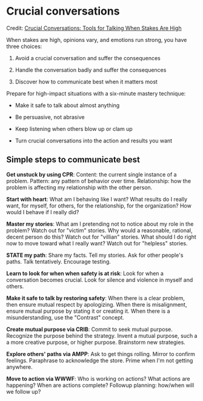 # Crucial conversations

Credit: [Crucial Conversations: Tools for Talking When Stakes Are High](https://www.amazon.com/Crucial-Conversations-Talking-Stakes-Second/dp/1469266822)

When stakes are high, opinions vary, and emotions run strong, you have three choices:

  1. Avoid a crucial conversation and suffer the consequences

  2. Handle the conversation badly and suffer the consequences

  3. Discover how to communicate best when it matters most

Prepare for high-impact situations with a six-minute mastery technique:

  * Make it safe to talk about almost anything

  * Be persuasive, not abrasive

  * Keep listening when others blow up or clam up

  * Turn crucial conversations into the action and results you want


## Simple steps to communicate best

**Get unstuck by using CPR**:
Content: the current single instance of a problem.
Pattern: any pattern of behavior over time.
Relationship: how the problem is affecting my relationship with the other person.

**Start with heart**:
What am I behaving like I want?
What results do I really want, for myself, for others, for the relationship, for the organization?
How would I behave if I really did?

**Master my stories**:
What am I pretending not to notice about my role in the problem? Watch out for "victim" stories.
Why would a reasonable, rational, decent person do this? Watch out for "villian" stories.
What should I do right now to move toward what I really want? Watch out for "helpless" stories.

**STATE my path**:
Share my facts.
Tell my stories.
Ask for other people's paths.
Talk tentatively.
Encourage testing.

**Learn to look for when when safety is at risk**:
Look for when a conversation becomes crucial.
Look for silence and violence in myself and others.

**Make it safe to talk by restoring safety**:
When there is a clear problem, then ensure mutual respect by apologizing.
When there is misalignment, ensure mutual purpose by stating it or creating it.
When there is a misunderstanding, use the "Contrast" concept.

**Create mutual purpose via CRIB**:
Commit to seek mutual purpose.
Recognize the purpose behind the strategy.
Invent a mutual purpose, such a a more creative purpose, or higher purpose.
Brainstorm new strategies.

**Explore others' paths via AMPP**:
Ask to get things rolling.
Mirror to confirm feelings.
Paraphrase to acknowledge the store.
Prime when I'm not getting anywhere.

**Move to action via WWWF**: 
Who is working on actions?
What actions are happening?
When are actions complete?
Followup planning: how/when will we follow up?
